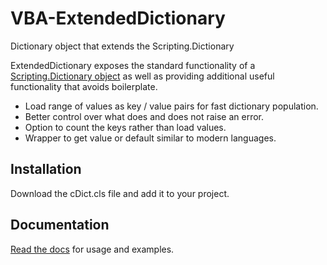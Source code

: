 # VBA-ExtendedDictionary
Dictionary object that extends the Scripting.Dictionary


ExtendedDictionary exposes the standard functionality of a [Scripting.Dictionary object](https://docs.microsoft.com/en-au/office/vba/language/reference/user-interface-help/dictionary-object) as well as providing additional useful functionality that avoids boilerplate.

* Load range of values as key / value pairs for fast dictionary population.
* Better control over what does and does not raise an error.
* Option to count the keys rather than load values.
* Wrapper to get value or default similar to modern languages.

## Installation
Download the cDict.cls file and add it to your project.


## Documentation
[Read the docs](https://sslinky.github.io/VBA-ExtendedDictionary/#/) for usage and examples.